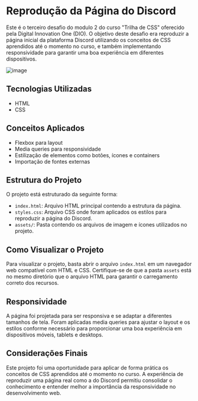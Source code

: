 # Reprodução da Página do Discord

Este é o terceiro desafio do modulo 2 do curso "Trilha de CSS" oferecido pela Digital Innovation One (DIO). O objetivo deste desafio era reproduzir a página inicial da plataforma Discord utilizando os conceitos de CSS aprendidos até o momento no curso, e também implementando responsividade para garantir uma boa experiência em diferentes dispositivos.

![image](https://github.com/andrefods1993/dio.me_CSSDeveloper_modulo_2-3/assets/132412680/29411900-7006-450e-b8c8-c89b89e8c35c)


## Tecnologias Utilizadas

- HTML
- CSS

## Conceitos Aplicados

- Flexbox para layout
- Media queries para responsividade
- Estilização de elementos como botões, ícones e containers
- Importação de fontes externas

## Estrutura do Projeto

O projeto está estruturado da seguinte forma:

- `index.html`: Arquivo HTML principal contendo a estrutura da página.
- `styles.css`: Arquivo CSS onde foram aplicados os estilos para reproduzir a página do Discord.
- `assets/`: Pasta contendo os arquivos de imagem e ícones utilizados no projeto.

## Como Visualizar o Projeto

Para visualizar o projeto, basta abrir o arquivo `index.html` em um navegador web compatível com HTML e CSS. Certifique-se de que a pasta `assets` está no mesmo diretório que o arquivo HTML para garantir o carregamento correto dos recursos.

## Responsividade

A página foi projetada para ser responsiva e se adaptar a diferentes tamanhos de tela. Foram aplicadas media queries para ajustar o layout e os estilos conforme necessário para proporcionar uma boa experiência em dispositivos móveis, tablets e desktops.

## Considerações Finais

Este projeto foi uma oportunidade para aplicar de forma prática os conceitos de CSS aprendidos até o momento no curso. A experiência de reproduzir uma página real como a do Discord permitiu consolidar o conhecimento e entender melhor a importância da responsividade no desenvolvimento web.
